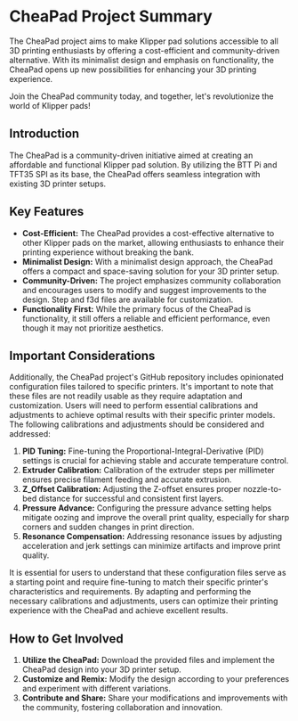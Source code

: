 # CheaPad Project Summary

The CheaPad project aims to make Klipper pad solutions accessible to all 3D printing enthusiasts by offering a cost-efficient and community-driven alternative. With its minimalist design and emphasis on functionality, the CheaPad opens up new possibilities for enhancing your 3D printing experience.

Join the CheaPad community today, and together, let's revolutionize the world of Klipper pads!

## Introduction
The CheaPad is a community-driven initiative aimed at creating an affordable and functional Klipper pad solution. By utilizing the BTT Pi and TFT35 SPI as its base, the CheaPad offers seamless integration with existing 3D printer setups.

## Key Features
- **Cost-Efficient:** The CheaPad provides a cost-effective alternative to other Klipper pads on the market, allowing enthusiasts to enhance their printing experience without breaking the bank.
- **Minimalist Design:** With a minimalist design approach, the CheaPad offers a compact and space-saving solution for your 3D printer setup.
- **Community-Driven:** The project emphasizes community collaboration and encourages users to modify and suggest improvements to the design. Step and f3d files are available for customization.
- **Functionality First:** While the primary focus of the CheaPad is functionality, it still offers a reliable and efficient performance, even though it may not prioritize aesthetics.

## Important Considerations
Additionally, the CheaPad project's GitHub repository includes opinionated configuration files tailored to specific printers. It's important to note that these files are not readily usable as they require adaptation and customization. Users will need to perform essential calibrations and adjustments to achieve optimal results with their specific printer models. The following calibrations and adjustments should be considered and addressed: 

1. **PID Tuning:** Fine-tuning the Proportional-Integral-Derivative (PID) settings is crucial for achieving stable and accurate temperature control.
2. **Extruder Calibration:** Calibration of the extruder steps per millimeter ensures precise filament feeding and accurate extrusion.
3. **Z_Offset Calibration:** Adjusting the Z-offset ensures proper nozzle-to-bed distance for successful and consistent first layers.
4. **Pressure Advance:** Configuring the pressure advance setting helps mitigate oozing and improve the overall print quality, especially for sharp corners and sudden changes in print direction.
5. **Resonance Compensation:** Addressing resonance issues by adjusting acceleration and jerk settings can minimize artifacts and improve print quality.

It is essential for users to understand that these configuration files serve as a starting point and require fine-tuning to match their specific printer's characteristics and requirements. By adapting and performing the necessary calibrations and adjustments, users can optimize their printing experience with the CheaPad and achieve excellent results.

## How to Get Involved
1. **Utilize the CheaPad:** Download the provided files and implement the CheaPad design into your 3D printer setup.
2. **Customize and Remix:** Modify the design according to your preferences and experiment with different variations.
3. **Contribute and Share:** Share your modifications and improvements with the community, fostering collaboration and innovation.
